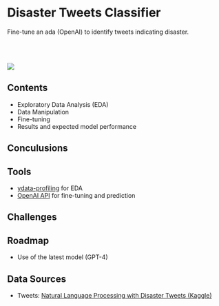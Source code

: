 # Disaster Tweets Classifier

Fine-tune an ada (OpenAI) to identify tweets indicating disaster.

<img src="https://images.unsplash.com/photo-1547683905-f686c993aae5?q=80&w=2670&auto=format&fit=crop&ixlib=rb-4.0.3&ixid=M3wxMjA3fDB8MHxwaG90by1wYWdlfHx8fGVufDB8fHx8fA%3D%3D" style="margin-top:50px"></img>

## Contents

- Exploratory Data Analysis (EDA) 
- Data Manipulation
- Fine-tuning 
- Results and expected model performance



## Conculusions

## Tools

 - [ydata-profiling](https://github.com/ydataai/ydata-profiling) for EDA
 - [OpenAI API](https://awesomeopensource.com/project/elangosundar/awesome-README-templates) for fine-tuning and prediction
## Challenges
## Roadmap

- Use of the latest model (GPT-4)


## Data Sources

 - Tweets: [Natural Language Processing with Disaster Tweets (Kaggle)](https://www.kaggle.com/competitions/nlp-getting-started)
